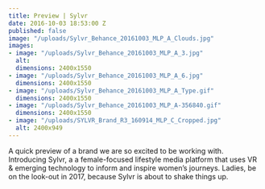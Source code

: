 ```yaml
---
title: Preview | Sylvr
date: 2016-10-03 18:53:00 Z
published: false
image: "/uploads/Sylvr_Behance_20161003_MLP_A_Clouds.jpg"
images:
- image: "/uploads/Sylvr_Behance_20161003_MLP_A_3.jpg"
  alt: 
  dimensions: 2400x1550
- image: "/uploads/Sylvr_Behance_20161003_MLP_A_6.jpg"
  dimensions: 2400x1550
- image: "/uploads/Sylvr_Behance_20161003_MLP_A_Type.gif"
  dimensions: 2400x1550
- image: "/uploads/Sylvr_Behance_20161003_MLP_A-356840.gif"
  dimensions: 2400x1550
- image: "/uploads/SYLVR_Brand_R3_160914_MLP_C_Cropped.jpg"
  alt: 2400x949
---
```


A quick preview of a brand we are so excited to be working with. Introducing Sylvr, a a female-focused lifestyle media platform that uses VR & emerging technology to inform and inspire women’s journeys. Ladies, be on the look-out in 2017, because Sylvr is about to shake things up. 